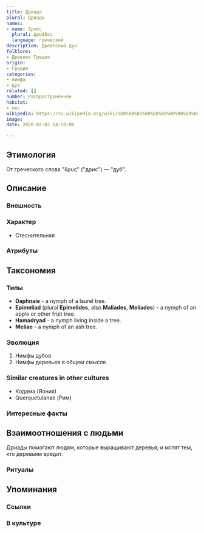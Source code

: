 ```yaml
---
title: Дриада
plural: Дриады
names:
- name: Δρυάς
  plural: Δρυάδες
  language: греческий
description: Древесный дух
folklore:
- Древняя Греция
origin:
- Греция
categories:
- нимфа
- дух
related: []
number: Распространённое
habitat:
- лес
wikipedia: https://ru.wikipedia.org/wiki/%D0%94%D1%80%D0%B8%D0%B0%D0%B4%D1%8B
image: 
date: 2020-02-02 14:50:00

---
```

## Этимология

От греческого слова "δρυς" ("дрис") — "дуб".

## Описание

### Внешность

### Характер

- Стеснительная

### Атрибуты

## Таксономия

### Типы

- **Daphnaie** - a nymph of a laurel tree.
- **Epimeliad** (plural **Epimelides**, also **Maliades**, **Meliades**) - a nymph of an apple or other fruit tree.
- **Hamadryad** - a nymph living inside a tree.
- **Meliae** - a nymph of an ash tree.

### Эволюция

1. Нимфы дубов
2. Нимфы деревьев в общем смысле

### Similar creatures in other cultures

- Кодама (Яония)
- Querquetulanae (Рим)

### Интересные факты

## Взаимоотношения с людьми

Дриады помогают людям, которые выращивают деревья; и мстят тем, кто деревьям вредит.

### Ритуалы

## Упоминания

### Ссылки

### В культуре